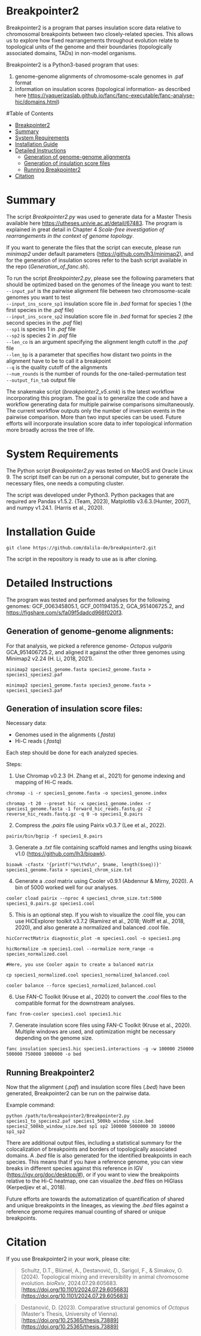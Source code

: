 # <a name="explanation"></a>Breakpointer2

Breakpointer2 is a program that parses insulation score data relative to chromosomal breakpoints between two closely-related species. This  allows us to explore how fixed rearrangements throughout evolution relate to topological units of the genome and their boundaries (topologically associated domains, TADs) in non-model organisms.

Breakpointer2 is a Python3-based program that uses:
1. genome-genome alignments of chromosome-scale genomes in .paf format
2. information on insulation scores (topological information- as described here https://vaquerizaslab.github.io/fanc/fanc-executable/fanc-analyse-hic/domains.html)

#Table of Contents
- [Breakpointer2](#explanation)
- [Summary](#quickstart)
- [System Requirements](#sysreq)
- [Installation Guide](#instguide)
- [Detailed Instructions](#detinstru)
  - [Generation of genome-genome alignments](#gentogen)
  - [Generation of insulation score files](#insusc)
  - [Running Breakpointer2](#bp2)
- [Citation](#citation)

# <a name="quickstart"></a>Summary

The script *Breakpointer2.py* was used to generate data for a Master Thesis available here https://utheses.univie.ac.at/detail/67483. The program is explained in great detail in Chapter 4 *Scale-free investigation of rearrangements in the context of genome topology*.

If you want to generate the files that the script can execute, please run *minimap2* under default parameters (https://github.com/lh3/minimap2), and for the generation of insulation scores refer to the bash script available in the repo (*Generation_of_fanc.sh*).

To run the script *Breakpointer2.py*, please see the following parameters that should be optimized based on the genomes of the lineage you want to test:\
`--input_paf` is the pairwise alignment file between two chromosome-scale genomes you want to test\
`--input_ins_score_sp1` insulation score file in *.bed* format for species 1 (the first species in the *.paf* file)\
`--input_ins_score_sp2` insulation score file in *.bed* format for species 2 (the second species in the *.paf* file)\
`--sp1` is species 1 in *.paf* file\
`--sp2` is species 2 in *.paf* file\
`--len_co` is an argument specifying the alignment length cutoff in the *.paf* file\
`--len_bp` is a parameter that specifies how distant two points in the alignment have to be to call it a breakpoint\
`--q` is the quality cutoff of the alignments\
`--num_rounds` is the number of rounds for the one-tailed-permutation test\
`--output_fin_tab` output file

The snakemake script (*breakpointer2_v5.smk*) is the latest workflow incorporating this program.
The goal is to generalize the code and have a workflow generating data for multiple pairwise comparisons simultaneously. The current workflow outputs only the number of inversion events in the pairwise comparison. More than two input species can be used. Future efforts will incorporate insulation score data to infer topological information more broadly across the tree of life.

# <a name="sysreq"></a>System Requirements

The Python script *Breakpointer2.py* was tested on MacOS and Oracle Linux 9. The script itself can be run on a personal computer, but to generate the necessary files, one needs a computing cluster.

The script was developed under Python3. Python packages that are required are Pandas v1.5.2. (Team, 2023), Matplotlib v3.6.3.(Hunter, 2007), and numpy v1.24.1. (Harris et al., 2020).

# <a name="instguide"></a>Installation Guide

`git clone https://github.com/dalila-de/breakpointer2.git`

The script in the repository is ready to use as is after cloning.

# <a name="detinstru"></a>Detailed Instructions

The program was tested and performed analyses for the following genomes: GCF_006345805.1, GCF_001194135.2, GCA_951406725.2, and https://figshare.com/s/fa09f5dadcd966f020f3.

## <a name="gentogen"></a>Generation of genome-genome alignments:

For that analysis, we picked a reference genome- *Octopus vulgaris* GCA_951406725.2, and aligned it against the other three genomes using Minimap2 v2.24 (H. Li, 2018, 2021).

`minimap2 species1_genome.fasta species2_genome.fasta > species1_species2.paf`

`minimap2 species1_genome.fasta species3_genome.fasta > species1_species3.paf`

## <a name="insusc"></a>Generation of insulation score files:

Necessary data:
- Genomes used in the alignments (*.fasta*)
- Hi-C reads (*.fastq*)

Each step should be done for each analyzed species.

Steps:

1. Use Chromap v0.2.3 (H. Zhang et al., 2021) for genome indexing and mapping of Hi-C reads.

`chromap -i -r species1_genome.fasta -o species1_genome.index`

`chromap -t 20 --preset hic -x species1_genome.index -r species1_genome.fasta -1 forward_hic_reads.fastq.gz -2 reverse_hic_reads.fastq.gz -q 0 -o species1_0.pairs`

2. Compress the *.pairs* file using Pairix v0.3.7 (Lee et al., 2022).

`pairix/bin/bgzip -f species1_0.pairs`

3. Generate a *.txt* file containing scaffold names and lengths using bioawk v1.0 (https://github.com/lh3/bioawk).

`bioawk -cfastx '{printf("%s\t%d\n", $name, length($seq))}' species1_genome.fasta > species1_chrom_size.txt`

4. Generate a *.cool* matrix using Cooler v0.9.1 (Abdennur & Mirny, 2020). A bin of 5000 worked well for our analyses.

`cooler cload pairix --nproc 4 species1_chrom_size.txt:5000 species1_0.pairs.gz species1.cool`

5. This is an optional step. If you wish to visualize the .cool file, you can use HiCExplorer toolkit v3.7.2 (Ramírez et al., 2018; Wolff et al., 2018, 2020), and also generate a normalized and balanced .cool file.

`hicCorrectMatrix diagnostic_plot -m species1.cool -o species1.png`

`hicNormalize -m species1.cool --normalize norm_range -o species_normalized.cool`

`#Here, you use Cooler again to create a balanced matrix`

`cp species1_normalized.cool species1_normalized_balanced.cool`

`cooler balance --force species1_normalized_balanced.cool`

6. Use FAN-C Toolkit (Kruse et al., 2020) to convert the *.cool* files to the compatible format for the downstream analyses.

`fanc from-cooler species1.cool species1.hic`

7. Generate insulation score files using FAN-C Toolkit (Kruse et al., 2020). Multiple windows are used, and optimization might be necessary depending on the genome size.

`fanc insulation species1.hic species1.interactions -g -w 100000 250000 500000 750000 1000000 -o bed`

## <a name="bp2"></a>Running Breakpointer2

Now that the alignment (*.paf*) and insulation score files (*.bed*) have been generated, Breakpointer2 can be run on the pairwise data.

Example command:

`python /path/to/breakpointer2/Breakpointer2.py species1_to_species2.paf species1_500kb_window_size.bed species2_500kb_window_size.bed sp1 sp2 100000 5000000 30 100000 sp1_sp2`

There are additional output files, including a statistical summary for the colocalization of breakpoints and borders of topologically associated domains.
A *.bed* file is also generated for the identified breakpoints in each species. This means that if you have a reference genome, you can view breaks in different species against this reference in IGV (https://igv.org/doc/desktop/#), or if you want to view the breakpoints relative to the Hi-C heatmap, one can visualize the *.bed* files on HiGlass (Kerpedjiev et al., 2018).

Future efforts are towards the automatization of quantification of shared and unique breakpoints in the lineages, as viewing the *.bed* files against a reference genome requires manual counting of shared or unique breakpoints.

# <a name="citation"></a>Citation

If you use Breakpointer2 in your work, please cite:

> Schultz, D.T., Blümel, A., Destanović, D., Sarigol, F., & Simakov, O. (2024).
> Topological mixing and irreversibility in animal chromosome evolution.
> *bioRxiv*, 2024.07.29.605683. [https://doi.org/10.1101/2024.07.29.605683](https://doi.org/10.1101/2024.07.29.605683)

> Destanović, D. (2023).
> Comparative structural genomics of *Octopus* (Master's Thesis, University of Vienna).
> [https://doi.org/10.25365/thesis.73889](https://doi.org/10.25365/thesis.73889)
